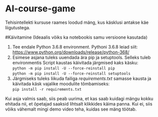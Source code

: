 # AI-course-game
Tehisintellekti kursuse raames loodud mäng, kus käsklusi antakse käe liigutustega.     

#Käivitamine (Ideaalis võiks ka notebookis samu versioone kasutada)
1.  Tee endale Python 3.6.8 environment. Pythoni 3.6.8 leiad siit: https://www.python.org/downloads/release/python-368/
2.  Esimese asjana tuleks uuendada ära pip ja setuptools. Selleks tuleb environmentis Script kaustas käivitada järgmised kaks käsku:   
    `python -m pip install -U --force-reinstall pip`   
    `python -m pip install -U --force-reinstall setuptools`
3.  Järgmiseks tuleks liikuda failiga *requirements.txt* samasse kausta ja käivitada käsk vajalike moodulite tõmbamiseks:   
    `pip install -r requirements.txt`    
    
Kui asja valmis saab, siis peab uurima, et kas saab kuidagi mängu kokku ehitada nii, et õpetajad saaksid lihtsalt klikkides käima panna. Kui ei, siis võiks vähemalt mingi demo video teha, kuidas see mäng töötab.
